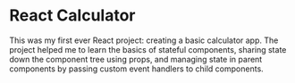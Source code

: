 # React Calculator
This was my first ever React project: creating a basic calculator app. The project helped me to learn the basics of stateful components, sharing state down the component tree using props, and managing state in parent components by passing custom event handlers to child components. 
